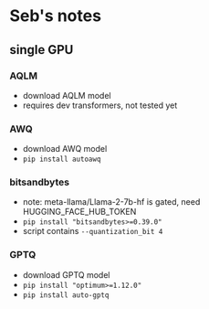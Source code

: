 # Seb's notes

## single GPU

### AQLM

* download AQLM model
* requires dev transformers, not tested yet

### AWQ

* download AWQ model
* ```pip install autoawq```

### bitsandbytes

* note: meta-llama/Llama-2-7b-hf is gated, need HUGGING_FACE_HUB_TOKEN
* ```pip install "bitsandbytes>=0.39.0"```
* script contains `--quantization_bit 4`

### GPTQ

* download GPTQ model
* ```pip install "optimum>=1.12.0"```
* ```pip install auto-gptq```